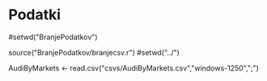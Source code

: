 # Podatki

#setwd("BranjePodatkov")

source("BranjePodatkov/branjecsv.r")
#setwd("../")

AudiByMarkets <- read.csv("csvs/AudiByMarkets.csv","windows-1250",";")
